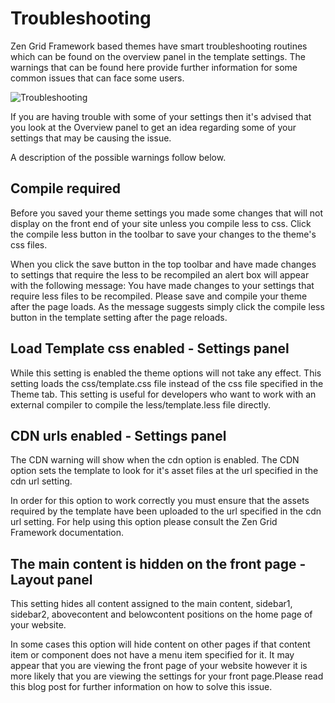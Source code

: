 Troubleshooting
======

 
Zen Grid Framework based themes have smart troubleshooting routines which can be found on the overview panel in the template settings. The warnings that can be found here provide further information for some common issues that can face some users.

![Troubleshooting](/zen-grid-framework-4/images/troubleshooting.jpg)

If you are having trouble with some of your settings then it's advised that you look at the Overview panel to get an idea regarding some of your settings that may be causing the issue.

A description of the possible warnings follow below. 

Compile required
--------
Before you saved your theme settings you made some changes that will not display on the front end of your site unless you compile less to css. Click the compile less button in the toolbar to save your changes to the theme's css files.

When you click the save button in the top toolbar and have made changes to settings that require the less to be recompiled an alert box will appear with the following message:
You have made changes to your settings that require less files to be recompiled. Please save and compile your theme after the page loads.
As the message suggests simply click the compile less button in the template setting after the page reloads.

Load Template css enabled - Settings panel
--------
While this setting is enabled the theme options will not take any effect. This setting loads the css/template.css file instead of the css file specified in the Theme tab. This setting is useful for developers who want to work with an external compiler to compile the less/template.less file directly.

CDN urls enabled - Settings panel
--------
	
The CDN warning will show when the cdn option is enabled. The CDN option sets the template to look for it's asset files at the url specified in the cdn url setting.

In order for this option to work correctly you must ensure that the assets required by the template have been uploaded to the url specified in the cdn url setting. For help using this option please consult the Zen Grid Framework documentation.


The main content is hidden on the front page - Layout panel
--------

This setting hides all content assigned to the main content, sidebar1, sidebar2, abovecontent and belowcontent positions on the home page of your website.

In some cases this option will hide content on other pages if that content item or component does not have a menu item specified for it. It may appear that you are viewing the front page of your website however it is more likely that you are viewing the settings for your front page.Please read this blog post for further information on how to solve this issue.

